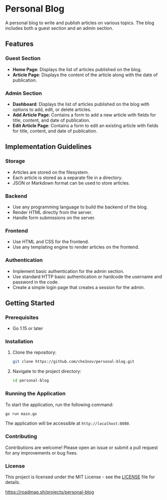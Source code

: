 # Personal Blog

A personal blog to write and publish articles on various topics. The blog includes both a guest section and an admin section.

## Features

### Guest Section
- **Home Page**: Displays the list of articles published on the blog.
- **Article Page**: Displays the content of the article along with the date of publication.

### Admin Section
- **Dashboard**: Displays the list of articles published on the blog with options to add, edit, or delete articles.
- **Add Article Page**: Contains a form to add a new article with fields for title, content, and date of publication.
- **Edit Article Page**: Contains a form to edit an existing article with fields for title, content, and date of publication.

## Implementation Guidelines

### Storage
- Articles are stored on the filesystem.
- Each article is stored as a separate file in a directory.
- JSON or Markdown format can be used to store articles.

### Backend
- Use any programming language to build the backend of the blog.
- Render HTML directly from the server.
- Handle form submissions on the server.

### Frontend
- Use HTML and CSS for the frontend.
- Use any templating engine to render articles on the frontend.

### Authentication
- Implement basic authentication for the admin section.
- Use standard HTTP basic authentication or hardcode the username and password in the code.
- Create a simple login page that creates a session for the admin.

## Getting Started

### Prerequisites
- Go 1.15 or later

### Installation

1. Clone the repository:
   ```sh
   git clone https://github.com/che1nov/personal-blog.git
   ```

2. Navigate to the project directory:
   ```sh
   cd personal-blog
   ```

### Running the Application

To start the application, run the following command:
```sh
go run main.go
```

The application will be accessible at `http://localhost:8080`.


### Contributing

Contributions are welcome! Please open an issue or submit a pull request for any improvements or bug fixes.

### License

This project is licensed under the MIT License - see the [LICENSE](LICENSE) file for details.

https://roadmap.sh/projects/personal-blog